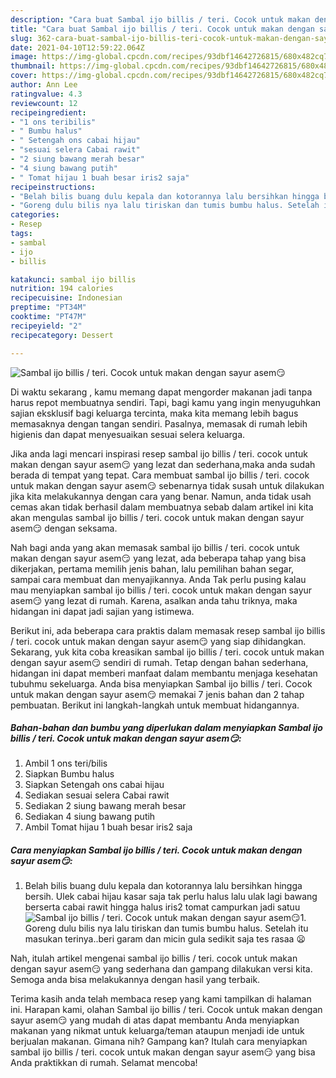 ```yaml
---
description: "Cara buat Sambal ijo billis / teri. Cocok untuk makan dengan sayur asem😏 yang nikmat dan Mudah Dibuat"
title: "Cara buat Sambal ijo billis / teri. Cocok untuk makan dengan sayur asem😏 yang nikmat dan Mudah Dibuat"
slug: 362-cara-buat-sambal-ijo-billis-teri-cocok-untuk-makan-dengan-sayur-asem-yang-nikmat-dan-mudah-dibuat
date: 2021-04-10T12:59:22.064Z
image: https://img-global.cpcdn.com/recipes/93dbf14642726815/680x482cq70/sambal-ijo-billis-teri-cocok-untuk-makan-dengan-sayur-asem😏-foto-resep-utama.jpg
thumbnail: https://img-global.cpcdn.com/recipes/93dbf14642726815/680x482cq70/sambal-ijo-billis-teri-cocok-untuk-makan-dengan-sayur-asem😏-foto-resep-utama.jpg
cover: https://img-global.cpcdn.com/recipes/93dbf14642726815/680x482cq70/sambal-ijo-billis-teri-cocok-untuk-makan-dengan-sayur-asem😏-foto-resep-utama.jpg
author: Ann Lee
ratingvalue: 4.3
reviewcount: 12
recipeingredient:
- "1 ons teribilis"
- " Bumbu halus"
- " Setengah ons cabai hijau"
- "sesuai selera Cabai rawit"
- "2 siung bawang merah besar"
- "4 siung bawang putih"
- " Tomat hijau 1 buah besar iris2 saja"
recipeinstructions:
- "Belah bilis buang dulu kepala dan kotorannya lalu bersihkan hingga bersih. Ulek cabai hijau kasar saja tak perlu halus lalu ulak lagi bawang berserta cabai rawit hingga halus iris2 tomat campurkan jadi satuu"
- "Goreng dulu bilis nya lalu tiriskan dan tumis bumbu halus. Setelah itu masukan terinya..beri garam dan micin gula sedikit saja tes rasaa 😦"
categories:
- Resep
tags:
- sambal
- ijo
- billis

katakunci: sambal ijo billis 
nutrition: 194 calories
recipecuisine: Indonesian
preptime: "PT34M"
cooktime: "PT47M"
recipeyield: "2"
recipecategory: Dessert

---
```



![Sambal ijo billis / teri. Cocok untuk makan dengan sayur asem😏](https://img-global.cpcdn.com/recipes/93dbf14642726815/680x482cq70/sambal-ijo-billis-teri-cocok-untuk-makan-dengan-sayur-asem😏-foto-resep-utama.jpg)

Di waktu  sekarang , kamu memang dapat mengorder makanan jadi tanpa harus repot membuatnya sendiri. Tapi, bagi kamu yang ingin menyuguhkan sajian eksklusif bagi keluarga tercinta, maka kita memang lebih bagus memasaknya dengan tangan sendiri. Pasalnya, memasak di rumah lebih higienis dan dapat menyesuaikan sesuai selera keluarga.

Jika anda lagi mencari inspirasi resep sambal ijo billis / teri. cocok untuk makan dengan sayur asem😏 yang lezat dan sederhana,maka anda sudah berada di tempat yang tepat. Cara membuat sambal ijo billis / teri. cocok untuk makan dengan sayur asem😏  sebenarnya tidak susah untuk dilakukan jika kita melakukannya dengan cara yang benar. Namun, anda tidak usah cemas akan tidak berhasil dalam membuatnya 
sebab dalam artikel ini kita akan mengulas sambal ijo billis / teri. cocok untuk makan dengan sayur asem😏 dengan seksama.  



Nah bagi anda yang akan memasak sambal ijo billis / teri. cocok untuk makan dengan sayur asem😏 yang lezat, ada beberapa tahap yang bisa dikerjakan, pertama memilih jenis bahan, lalu pemilihan bahan segar, sampai cara membuat dan menyajikannya. Anda Tak perlu pusing kalau mau menyiapkan sambal ijo billis / teri. cocok untuk makan dengan sayur asem😏 yang lezat di rumah. Karena, asalkan anda  tahu triknya, maka hidangan ini dapat jadi sajian yang istimewa.

Berikut ini, ada beberapa cara praktis  dalam memasak resep sambal ijo billis / teri. cocok untuk makan dengan sayur asem😏 yang siap dihidangkan. Sekarang, yuk kita coba kreasikan sambal ijo billis / teri. cocok untuk makan dengan sayur asem😏 sendiri di rumah. Tetap dengan bahan sederhana, hidangan ini dapat memberi manfaat dalam membantu menjaga kesehatan tubuhmu sekeluarga. Anda bisa menyiapkan Sambal ijo billis / teri. Cocok untuk makan dengan sayur asem😏 memakai 7 jenis bahan dan 2 tahap pembuatan. Berikut ini langkah-langkah untuk membuat hidangannya.

<!--inarticleads1-->

##### Bahan-bahan dan bumbu yang diperlukan dalam menyiapkan Sambal ijo billis / teri. Cocok untuk makan dengan sayur asem😏:

1. Ambil 1 ons teri/bilis
1. Siapkan  Bumbu halus
1. Siapkan  Setengah ons cabai hijau
1. Sediakan sesuai selera Cabai rawit
1. Sediakan 2 siung bawang merah besar
1. Sediakan 4 siung bawang putih
1. Ambil  Tomat hijau 1 buah besar iris2 saja




<!--inarticleads2-->

##### Cara menyiapkan Sambal ijo billis / teri. Cocok untuk makan dengan sayur asem😏:

1. Belah bilis buang dulu kepala dan kotorannya lalu bersihkan hingga bersih. Ulek cabai hijau kasar saja tak perlu halus lalu ulak lagi bawang berserta cabai rawit hingga halus iris2 tomat campurkan jadi satuu
<img src="https://img-global.cpcdn.com/steps/1d54f6817fac9330/160x128cq70/sambal-ijo-billis-teri-cocok-untuk-makan-dengan-sayur-asem😏-langkah-memasak-1-foto.jpg" alt="Sambal ijo billis / teri. Cocok untuk makan dengan sayur asem😏">1. Goreng dulu bilis nya lalu tiriskan dan tumis bumbu halus. Setelah itu masukan terinya..beri garam dan micin gula sedikit saja tes rasaa 😦




Nah, itulah artikel mengenai  sambal ijo billis / teri. cocok untuk makan dengan sayur asem😏  yang sederhana dan gampang dilakukan versi kita. Semoga anda bisa melakukannya dengan hasil yang terbaik. 

Terima kasih anda telah membaca resep yang kami tampilkan di halaman ini. Harapan kami, olahan  Sambal ijo billis / teri. Cocok untuk makan dengan sayur asem😏 yang mudah di atas dapat membantu Anda menyiapkan makanan yang nikmat untuk keluarga/teman ataupun menjadi ide untuk berjualan makanan. Gimana nih? Gampang kan? Itulah cara menyiapkan sambal ijo billis / teri. cocok untuk makan dengan sayur asem😏 yang bisa Anda praktikkan di rumah. Selamat mencoba!

